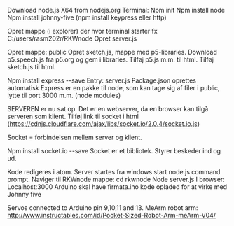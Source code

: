 Download node.js X64 from nodejs.org
Terminal:
Npm init
Npm install node
Npm install johnny-five
(npm install keypress eller http)

Opret mappe (i explorer) der hvor terminal starter fx
C:/users/rasm202r/RKWnode
Opret server.js

Opret mappe: public
Opret sketch.js, mappe med p5-libraries. 
Download p5.speech.js fra p5.org og gem i libraries.
Tilføj p5.js m.m. til html.
Tilføj sketch.js til html.

Npm install express --save 
Entry: server.js
Package.json oprettes automatisk
Express er en pakke til node, som kan tage sig af filer i public, lytte til port 3000 m.m.
(node modules)

SERVEREN er nu sat op. Det er en webserver, da en browser kan tilgå serveren som klient.
Tilføj link til socket i html (https://cdnjs.cloudflare.com/ajax/libs/socket.io/2.0.4/socket.io.js)

Socket = forbindelsen mellem server og klient.

Npm install socket.io --save
Socket er et bibliotek. Styrer beskeder ind og ud.

Kode redigeres i atom.
Server startes fra windows start node.js command prompt. Naviger til RKWnode mappe: cd rkwnode
Node server.js
I browser: Localhost:3000
Arduino skal have firmata.ino kode opladed for at virke med Johnny five

Servos connected to Arduino pin 9,10,11 and 13.
MeArm robot arm: http://www.instructables.com/id/Pocket-Sized-Robot-Arm-meArm-V04/
